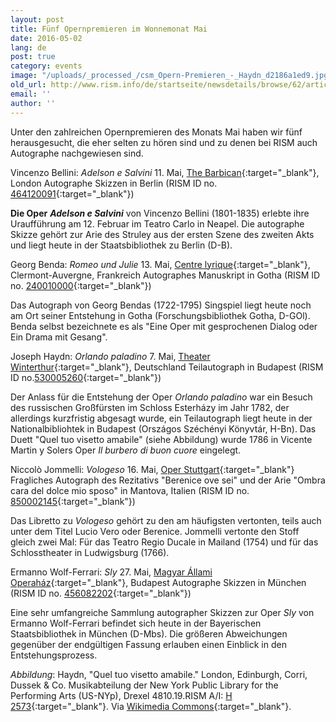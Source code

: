 ```yaml
---
layout: post
title: Fünf Opernpremieren im Wonnemonat Mai
date: 2016-05-02
lang: de
post: true
category: events
image: "/uploads/_processed_/csm_Opern-Premieren_-_Haydn_d2186a1ed9.jpg"
old_url: http://www.rism.info/de/startseite/newsdetails/browse/62/article/64/five-opera-premieres-to-look-forward-to-in-may.html
email: ''
author: ''
---
```



Unter den zahlreichen Opernpremieren des Monats Mai haben wir fünf herausgesucht, die eher selten zu hören sind und zu denen bei RISM auch Autographe nachgewiesen sind.

Vincenzo Bellini: _Adelson e Salvini_
11. Mai, [The Barbican](http://www.barbican.org.uk/music/event-detail.asp?ID=17510){:target="_blank"}, London
Autographe Skizzen in Berlin (RISM ID no. [464120091](https://opac.rism.info/search?id=464120091){:target="_blank"})

**Die Oper**  **_Adelson e Salvini_** von Vincenzo Bellini (1801-1835) erlebte ihre Uraufführung am 12. Februar im Teatro Carlo in Neapel. Die autographe Skizze gehört zur Arie des Struley aus der ersten Szene des zweiten Akts und liegt heute in der Staatsbibliothek zu Berlin (D-B).

Georg Benda: _Romeo und Julie_
13. Mai, [Centre lyrique](http://www.centre-lyrique.com/site/content/saison-lyrique-2015-2016-5){:target="_blank"}, Clermont-Auvergne, Frankreich
Autographes Manuskript in Gotha (RISM ID no. [240010000](https://opac.rism.info/search?id=240010000){:target="_blank"})

Das Autograph von Georg Bendas (1722-1795) Singspiel liegt heute noch am Ort seiner Entstehung in Gotha (Forschungsbibliothek Gotha, D-GOl). Benda selbst bezeichnete es als "Eine Oper mit gesprochenen Dialog oder Ein Drama mit Gesang".

Joseph Haydn: _Orlando paladino_
7. Mai, [Theater Winterthur](http://theater.winterthur.ch/spielplan/detail/tstueck/orlando-paladino.html){:target="_blank"}, Deutschland
Teilautograph in Budapest (RISM ID no.[530005260](https://opac.rism.info/search?id=530005260){:target="_blank"})

Der Anlass für die Entstehung der Oper _Orlando paladino_ war ein Besuch des russischen Großfürsten im Schloss Esterházy im Jahr 1782, der allerdings kurzfristig abgesagt wurde, ein Teilautograph liegt heute in der Nationalbibliohtek in Budapest (Országos Széchényi Könyvtár, H-Bn). Das Duett "Quel tuo visetto amabile" (siehe Abbildung) wurde 1786 in Vicente Martin y Solers Oper _Il burbero di buon cuore_ eingelegt.



Niccolò Jommelli: _Vologeso_
16. Mai, [Oper Stuttgart](http://www.oper-stuttgart.de/spielplan/2015-2016/berenike/){:target="_blank"}
Fragliches Autograph des Rezitativs "Berenice ove sei" und der Arie "Ombra cara del dolce mio sposo" in Mantova, Italien (RISM ID no. [850002145](https://opac.rism.info/search?id=850002145){:target="_blank"})

Das Libretto zu _Vologeso_ gehört zu den am häufigsten vertonten, teils auch unter dem Titel Lucio Vero oder Berenice. Jommelli vertonte den Stoff gleich zwei Mal: Für das Teatro Regio Ducale in Mailand (1754) und für das Schlosstheater in Ludwigsburg (1766).

Ermanno Wolf-Ferrari: _Sly_
27. Mai, [Magyar Állami Operaház](http://opera.hu/musor/megtekint/sly-2015/){:target="_blank"}, Budapest
Autographe Skizzen in München (RISM ID no. [456082202](https://opac.rism.info/search?id=456082202){:target="_blank"})

Eine sehr umfangreiche Sammlung autographer Skizzen zur Oper _Sly_ von Ermanno Wolf-Ferrari befindet sich heute in der Bayerischen Staatsbibliothek in München (D-Mbs). Die größeren Abweichungen gegenüber der endgültigen Fassung erlauben einen Einblick in den Entstehungsprozess.

_Abbildung_: Haydn, "Quel tuo visetto amabile." London, Edinburgh, Corri, Dussek & Co. Musikabteilung der New York Public Library for the Performing Arts (US-NYp), Drexel 4810.19.RISM A/I: [H 2573](https://opac.rism.info/search?id=00000990026737){:target="_blank"}. Via [Wikimedia Commons](https://en.wikipedia.org/wiki/File:%22Quel_cor_umano_e_tenero%22_-_insertion_aria_composed_by_Joseph_Haydn.jpg){:target="_blank"}.



<script type="text/javascript">var switchTo5x=true;</script><script type="text/javascript" src="http://w.sharethis.com/button/buttons.js"></script><script type="text/javascript">stLight.options({publisher: "9b601438-1ce1-49d8-bfd7-9cff5df54c17", doNotHash: false, doNotCopy: false, hashAddressBar: false});</script>
